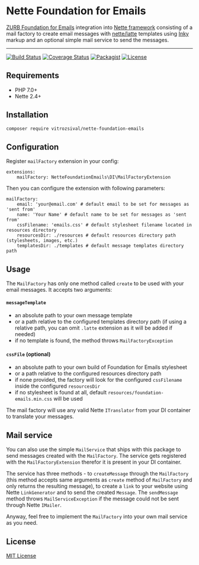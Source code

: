 # Nette Foundation for Emails

[ZURB Foundation for Emails](https://github.com/zurb/foundation-emails) integration into
[Nette framework](https://github.com/nette/nette) consisting of a mail factory to create email messages
with [nette/latte](https://github.com/nette/latte) templates using [Inky](https://github.com/zurb/inky) markup
and an optional simple mail service to send the messages.

-----

[![Build Status](https://travis-ci.org/teekey99/nette-foundation-emails.svg?branch=master)](https://travis-ci.org/teekey99/nette-foundation-emails)
[![Coverage Status](https://coveralls.io/repos/github/teekey99/nette-foundation-emails/badge.svg)](https://coveralls.io/github/teekey99/nette-foundation-emails)
[![Packagist](https://img.shields.io/packagist/v/vitrozsival/nette-foundation-emails.svg)](https://packagist.org/packages/vitrozsival/nette-foundation-emails)
[![License](https://img.shields.io/packagist/l/vitrozsival/nette-foundation-emails.svg)](LICENSE)

## Requirements

- PHP 7.0+
- Nette 2.4+

## Installation

```bash
composer require vitrozsival/nette-foundation-emails
```

## Configuration

Register `mailFactory` extension in your config:

```neon
extensions:
	mailFactory: NetteFoundationEmails\DI\MailFactoryExtension
```

Then you can configure the extension with following parameters:

```neon
mailFactory:
	email: 'your@email.com' # default email to be set for messages as 'sent from'
	name: 'Your Name' # default name to be set for messages as 'sent from'
	cssFilename: 'emails.css' # default stylesheet filename located in resources directory
	resourcesDir: ./resources # default resources directory path (stylesheets, images, etc.)
	templatesDir: ./templates # default message templates directory path
```

## Usage

The `MailFactory` has only one method called `create` to be used with your email messages. It accepts two arguments:

#### `messageTemplate`

- an absolute path to your own message template
- or a path relative to the configured templates directory path (if using a relative path, you can omit `.latte`
extension as it will be added if needed)
- if no template is found, the method throws `MailFactoryException`

#### `cssFile` (optional)

- an absolute path to your own build of Foundation for Emails stylesheet
- or a path relative to the configured resources directory path
- if none provided, the factory will look for the configured `cssFilename` inside the configured `resourcesDir`
- if no stylesheet is found at all, default `resources/foundation-emails.min.css` will be used

The mail factory will use any valid Nette `ITranslator` from your DI container to translate your messages.

## Mail service

You can also use the simple `MailService` that ships with this package to send messages created
with the `MailFactory`. The service gets registered with the `MailFactoryExtension` therefor it is present in your DI
container.

The service has three methods - to `createMessage` through the `MailFactory` (this method accepts same arguments
as `create` method of `MailFactory` and only returns the resulting message), to create a `link` to your website
using Nette `LinkGenerator` and to send the created `Message`. The `sendMessage` method throws `MailServiceException`
if the message could not be sent through Nette `IMailer`.

Anyway, feel free to implement the `MailFactory` into your own mail service as you need.

## License

[MIT License](LICENSE)